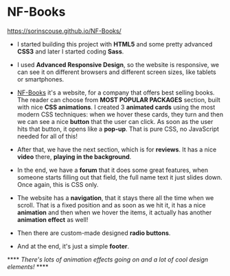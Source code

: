 # NF-Books

https://sorinscouse.github.io/NF-Books/

* I started building this project with **HTML5** and some pretty advanced **CSS3** and later I started coding **Sass**.

* I used **Advanced Responsive Design**, so the website is responsive, we can see it on different browsers and different screen sizes, like tablets or smartphones.

* [NF-Books](https://sorinscouse.github.io/NF-Books/) it's a website, for a company that offers best selling books. The reader can choose from **MOST POPULAR PACKAGES** section, built with nice **CSS animations**. I created 3 **animated cards** using the most modern CSS techniques: when we hover these cards, they turn and then we can see a nice **button** that the user can click. As soon as the user hits that button, it opens like a **pop-up**. That is pure CSS, no JavaScript needed for all of this! 

* After that, we have the next section, which is for **reviews**. It has a nice **video** there, **playing in the background**.

* In the end, we have a **forum** that it does some great features, when someone starts filling out that field, the full name text it just slides down. Once again, this is CSS only.

* The website has a **navigation**, that it stays there all the time when we scroll. That is a fixed position and as soon as we hit it, it has a nice **animation** and then when we hover the items, it actually has another **animation effect** as well!

* Then there are custom-made designed **radio buttons**.

* And at the end, it's just a simple **footer**.

**** *There's lots of animation effects going on and a lot of cool design elements!* ****










